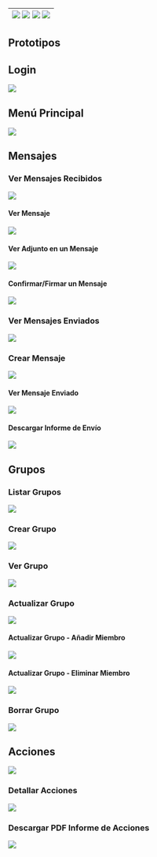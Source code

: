 <div align=right>

| [![](https://img.shields.io/badge/-Inicio-FFF?style=flat&logo=Emlakjet&logoColor=black)](/README.md) [![](https://img.shields.io/badge/-Modelo_de_Dominio-FFF?style=flat&logo=LiveChat&logoColor=black)](/docs/modeloDeDominio/) [![](https://img.shields.io/badge/-Actores_y_Casos_de_Uso-FFF?style=flat&logo=openstreetmap&logoColor=black)](/docs/casosDeUso/) [![](https://img.shields.io/badge/-Sesiones_de_Requisitado-FFF?style=flat&logo=Proton&logoColor=black)](/docs/sesiones/) |
| -----------------------------------------------------------------------------------------------------------------------------------------------------------------------------------------------------------------------------------------------------------------------------------------------------------------------------------------------------------------------------------------------------------------------------------------------------------------------------------------: |

</div>

## Prototipos

## Login

![](./prototipoLogin/prototipoLogin.png)

## Menú Principal

![](./prototipadoMenuPrincipal/prototipoMenuPrincipal.png)

## Mensajes

### Ver Mensajes Recibidos

![](./prototipoMensajes/prototipoMensajesRecibidos.png)

#### Ver Mensaje

![](./prototipoMensajes/prototipoVerMensaje.png)

#### Ver Adjunto en un Mensaje

![](./prototipoMensajes/prototipoAdjunto.png)

#### Confirmar/Firmar un Mensaje

![](./prototipoMensajes/prototipoConfirmarMensaje.png)

### Ver Mensajes Enviados

![](./prototipoMensajes/prototipoMensajesEnviados.png)

### Crear Mensaje

![](./prototipoMensajes/prototipoCrearMensaje.png)

#### Ver Mensaje Enviado

![](./prototipoMensajes/prototipoVerMensajeCreado.png)

#### Descargar Informe de Envío

![](./prototipoMensajes/prototipoInformeEnvio.png)

## Grupos

### Listar Grupos

![](./prototipadoGrupos/prototipoListarGrupos.png)

### Crear Grupo

![](./prototipadoGrupos/prototipoCrearGrupo.png)

### Ver Grupo

![](./prototipadoGrupos/prototipoVerGrupo.png)

### Actualizar Grupo

![](./prototipadoGrupos/prototipoActualizarGrupo.png)

#### Actualizar Grupo - Añadir Miembro

![](./prototipadoGrupos/prototipoActualizarGrupoAñadirMiembro.png)

#### Actualizar Grupo - Eliminar Miembro

![](./prototipadoGrupos/prototipoActualizarGrupoEliminarMiembro.png)

### Borrar Grupo

![](./prototipadoGrupos/prototipoBorrarGrupo.png)

## Acciones

![](./prototipoAcciones/prototipoListarAcciones.png)

### Detallar Acciones

![](./prototipoAcciones/prototipoDetallarAccion.png)

### Descargar PDF Informe de Acciones

![](./prototipoAcciones/prototipoDescargaPDFAuditoria.png)
